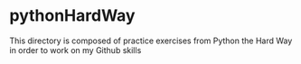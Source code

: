 # pythonHardWay
This directory is composed of practice exercises from Python the Hard Way in order to work on my Github skills
